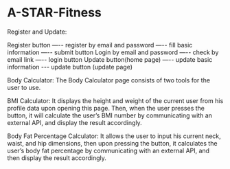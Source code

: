 # A-STAR-Fitness




Register and Update:

Register button —-- register by email and password —-- fill basic information —-- submit button
Login by email and password —-- check by email link —-- login button
Update button(home page) —-- update basic information --- update button (update page)


Body Calculator:
The Body Calculator page consists of two tools for the user to use.

BMI Calculator: It displays the height and weight of the current user from his profile data upon opening this page. Then, when the user presses the button, it will calculate the user’s BMI number by communicating with an external API, and display the result accordingly.

Body Fat Percentage Calculator: It allows the user to input his current neck, waist, and hip dimensions, then upon pressing the button, it calculates the user’s body fat percentage by communicating with an external API, and then display the result accordingly.

